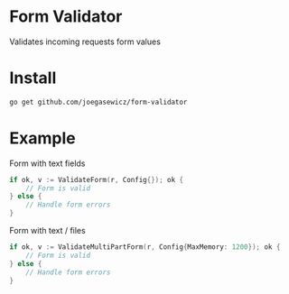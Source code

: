 # Form Validator
Validates incoming requests form values

# Install
```bash
go get github.com/joegasewicz/form-validator
```

# Example
Form with text fields
```go
if ok, v := ValidateForm(r, Config{}); ok {
	// Form is valid
} else {
	// Handle form errors
}
```
Form with text / files
```go
if ok, v := ValidateMultiPartForm(r, Config{MaxMemory: 1200}); ok {
	// Form is valid
} else {
	// Handle form errors
}
```
